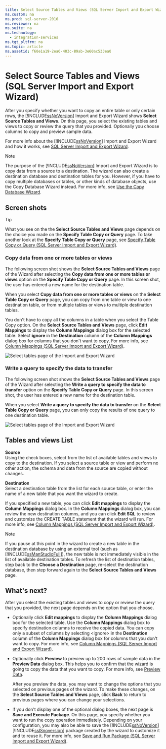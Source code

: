 ```yaml
---
title: Select Source Tables and Views (SQL Server Import and Export Wizard)
ms.custom: na
ms.prod: sql-server-2016
ms.reviewer: na
ms.suite: na
ms.technology: 
  - integration-services
ms.tgt_pltfrm: na
ms.topic: article
ms.assetid: f60e1a19-2ea6-403c-89ab-3e60ac533ea0
---
```

# Select Source Tables and Views (SQL Server Import and Export Wizard)
  After you specify whether you want to copy an entire table or only certain rows, the [!INCLUDE[ssNoVersion](../../Token\Other/ssNoVersion_md.md)] Import and Export Wizard shows **Select Source Tables and Views**. On this page, you select the existing tables and views to copy or review the query that you provided. Optionally you choose columns to copy and preview sample data.  
  
 For more info about the [!INCLUDE[ssNoVersion](../../Token\Other/ssNoVersion_md.md)] Import and Export Wizard and how it works, see [SQL Server Import and Export Wizard](../../Topics\TopicNameNotContainA/SQL-Server-Import-and-Export-Wizard.md).  
  
> [!NOTE]  
>  The purpose of the [!INCLUDE[ssNoVersion](../../Token\Other/ssNoVersion_md.md)] Import and Export Wizard is to copy data from a source to a destination. The wizard can also create a destination database and destination tables for you. However, if you have to copy multiple databases or tables, or other kinds of database objects, use the Copy Database Wizard instead. For more info, see [Use the Copy Database Wizard](../../Topics\TopicNameNotContainA/Use-the-Copy-Database-Wizard.md).  
  
## Screen shots  
  
> [!TIP]  
> What you see on the the **Select Source Tables and Views** page depends on the choice you made on the **Specify Table Copy or Query** page. To take another look at the **Specify Table Copy or Query** page, see [Specify Table Copy or Query &#40;SQL Server Import and Export Wizard&#41;](../../Topics\TopicNameNotContainA/Specify-Table-Copy-or-Query--SQL-Server-Import-and-Export-Wizard-.md).  
  
### Copy data from one or more tables or views  
 The following screen shot shows the **Select Source Tables and Views** page of the Wizard after selecting the **Copy data from one or more tables or views** option on the **Specify Table Copy or Query** page. In this screen shot, the user has entered a new name for the destination table.  
   
 When you select **Copy data from one or more tables or views** on the **Select Table Copy or Query** page, you can copy from one table or view to one destination table, or from multiple tables or views to multiple destination tables.  
  
You don't have to copy all the columns in a table when you select the Table Copy option. On the **Select Source Tables and Views** page, click **Edit Mappings** to display the **Column Mappings** dialog box for the selected table. Select **ignore** in the **Destination** column of the **Column Mappings** dialog box for columns that you don't want to copy. For more info, see [Column Mappings &#40;SQL Server Import and Export Wizard&#41;](../../Topics\TopicNameNotContainA/Column-Mappings--SQL-Server-Import-and-Export-Wizard-.md).  
  
 ![Select tables page of the Import and Export Wizard](../../Images\Image\ImageNotContaina/Select-tables1.png "Select tables1")  
  
### Write a query to specify the data to transfer  
 The following screen shot shows the **Select Source Tables and Views** page of the Wizard after selecting the **Write a query to specify the data to transfer** option on the **Specify Table Copy or Query** page. In this screen shot, the user has entered a new name for the destination table.  
   
 When you select **Write a query to specify the data to transfer** on the **Select Table Copy or Query** page, you can only copy the results of one query to one destination table.  
  
 ![Select tables page of the Import and Export Wizard](../../Images\Image\ImageNotContaina/Select-tables2.png "Select tables2")  
  
## Tables and views List  
 **Source**  
 Using the check boxes, select from the list of available tables and views to copy to the destination. If you select a source table or view and perform no other action, the schema and data from the source are copied without changes.  
  
 **Destination**  
 Select a destination table from the list for each source table, or enter the name of a new table that you want the wizard to create.  
  
 If you specified a new table, you can click **Edit mappings** to display the **Column Mappings** dialog box.  In the **Column Mappings** dialog box, you can review the new destination columns, and you can click **Edit SQL** to review and customize the CREATE TABLE statement that the wizard will run. For more info, see [Column Mappings &#40;SQL Server Import and Export Wizard&#41;](../../Topics\TopicNameNotContainA/Column-Mappings--SQL-Server-Import-and-Export-Wizard-.md).  
  
> [!NOTE]  
>  If you pause at this point in the wizard to create a new table in the destination database by using an external tool \(such as  [!INCLUDE[ssManStudioFull](../../Token\Other/ssManStudioFull_md.md)]\), the new table is not immediately visible in the list of available destination tables. To refresh the list of destination tables, step back to the **Choose a Destination** page, re\-select the destination database, then step forward again to the **Select Source Tables and Views** page.  
  
## What's next?  
 After you select the existing tables and views to copy or review the query that you provided, the next page depends on the option that you choose.  
  
-   Optionally click **Edit mappings** to display the **Column Mappings** dialog box for the selected table. Use the **Column Mappings** dialog box to specify destination columns to receive the copied data. You can copy only a subset of columns by selecting \<ignore\> in the **Destination** column of the **Column Mappings** dialog box for columns that you don't want to copy. For more info, see [Column Mappings &#40;SQL Server Import and Export Wizard&#41;](../../Topics\TopicNameNotContainA/Column-Mappings--SQL-Server-Import-and-Export-Wizard-.md).  
  
-   Optionally click **Preview** to preview up to 200 rows of sample data in the **Preview Data** dialog box. This helps you to confirm that the wizard is going to copy the data that you want to copy. For more info, see [Preview Data](../../Topics\TopicNameNotContainA/Preview-Data-Dialog-Box--SQL-Server-Import-and-Export-Wizard-.md).  
  
     After you preview the data, you may want to change the options that you selected on previous pages of the wizard. To make these changes, on the **Select Source Tables and Views** page, click **Back** to return to previous pages where you can change your selections.  
  
-   If you don't display one of the optional dialog boxes, the next page is **Save and Execute Package**. On this page, you specify whether you want to run the copy operation immediately. Depending on your configuration, you may also be able to save the [!INCLUDE[ssNoVersion](../../Token\Other/ssNoVersion_md.md)][!INCLUDE[ssISnoversion](../../Token\Other/ssISnoversion_md.md)] package created by the wizard  to customize it and to reuse it. For more info, see [Save and Run Package &#40;SQL Server Import and Export Wizard&#41;](../../Topics\TopicNameNotContainA/Save-and-Run-Package--SQL-Server-Import-and-Export-Wizard-.md).  
  
  